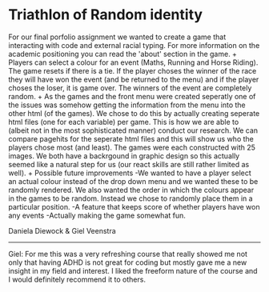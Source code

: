 # Triathlon of Random identity

For our final porfolio assignment we wanted to create a game that interacting with code and external racial typing. For more information on the academic positioning you can read the 'about' section in the game.
+
Players can select a colour for an event (Maths, Running and Horse Riding). The game resets if there is a tie. If the player choses the winner of the race they will have won the event (and be returned to the menu) and if the player choses the loser, it is game over. The winners of the event are completely random.
+
As the games and the front menu were created seperatly one of the issues was somehow getting the information from the menu into the other html (of the games). We chose to do this by actually creating seperate html files (one for each variable) per game. This is how we are able to (albeit not in the most sophisticated manner) conduct our research. We can compare pagehits for the seperate html files and this will show us who the players chose most (and least). The games were each constructed with 25 images. We both have a backrgound in graphic design so this actually seemed like a natural step for us (our react skills are still rather limited as well).
+
Possible future improvements
-We wanted to have a player select an actual colour instead of the drop down menu and we wanted these to be randomly rendered. We also wanted the order in which the colours appear in the games to be random. Instead we chose to randomly place them in a particular position.
-A feature that keeps score of whether players have won any events
-Actually making the game somewhat fun.


Daniela Diewock & Giel Veenstra 

----

Giel: For me this was a very refreshing course that really showed me not only that having ADHD is not great for coding but mostly gave me a new insight in my field and interest. I liked the freeform nature of the course and I would definitely recommend it to others.
